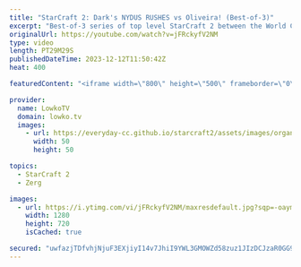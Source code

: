 ```yaml
---
title: "StarCraft 2: Dark's NYDUS RUSHES vs Oliveira! (Best-of-3)"
excerpt: "Best-of-3 series of top level StarCraft 2 between the World Champion of SC2 Oliveira and Dark, one of the best Zergs in the world. Dark is known for his aggressive approach to the game, and in this series he decides to play a Nydus Rush twice.  Support my work: https://patreon.com/lowkotv  Lowko merch:"
originalUrl: https://youtube.com/watch?v=jFRckyfV2NM
type: video
length: PT29M29S
publishedDateTime: 2023-12-12T11:50:42Z
heat: 400

featuredContent: "<iframe width=\"800\" height=\"500\" frameborder=\"0\" src=\"https://www.youtube.com/embed/jFRckyfV2NM\" allow=\"accelerometer; autoplay; encrypted-media; gyroscope; picture-in-picture\" allowfullscreen></iframe>"

provider:
  name: LowkoTV
  domain: lowko.tv
  images:
    - url: https://everyday-cc.github.io/starcraft2/assets/images/organizations/lowko.tv-50x50.jpg
      width: 50
      height: 50

topics:
  - StarCraft 2
  - Zerg

images:
  - url: https://i.ytimg.com/vi/jFRckyfV2NM/maxresdefault.jpg?sqp=-oaymwEmCIAKENAF8quKqQMa8AEB-AH-CYAC0AWKAgwIABABGGYgZihmMA8=&rs=AOn4CLCtTZgxrYe5WhvbFDb6M2Y9fVbv1w
    width: 1280
    height: 720
    isCached: true

secured: "uwfazjTDfvhjNjuF3EXjiyI14v7JhiI9YWL3GMOWZd58zuz1JIzDCJzaR0GG9F0B3JFw6iwpY3iOzuVdNFRo0e0PJOvnMm0GHTAUCUZMIJbfY3BdD2Tfx/DcNhNglU6eRjYBgzBDdbbazYaNNgBQVZI+lYrn8bIsiuabe5IGuFSZe8ku0diViBbQg1Kw2MzVyskdIy2yBdBE4HvRQ3H03QfIW748TnjLTN2h4C4cmvy9xiXac0IR4ZdEWKHPjS8/vb+fSbbUbH7Td097GQm2jVZQTuIorlfP7luJdycCGlpyrNW6MJD+359wqVu43mX97Gdw2opo4cUgjoPAIN/IYU1mHshXaeC8s+uvBR3fHKBBvEWZKQqrPQpmdgsZezE3sP6p+cvDhD6agfw6n/2inL3RatBKk6mWbK02SSO0jk8=;Jdc686c1D/h5q1Vjb/hdJA=="
---
```


